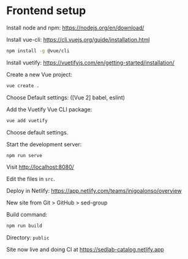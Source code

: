 # Frontend setup

Install node and npm: <https://nodejs.org/en/download/>

Install vue-cli: <https://cli.vuejs.org/guide/installation.html>

``` bash
npm install -g @vue/cli
```

Install vuetify: <https://vuetifyjs.com/en/getting-started/installation/>

Create a new Vue project:

``` bash
vue create .
```

Choose Default settings: ([Vue 2] babel, eslint)

Add the Vuetify Vue CLI package:

``` bash
vue add vuetify
```

Choose default settings.

Start the development server:

``` bash
npm run serve
```

Visit <http://localhost:8080/>

Edit the files in ```src```.

Deploy in Netlify: <https://app.netlify.com/teams/inigoalonso/overview>

New site from Git > GitHub > sed-group

Build command:

```bash
npm run build
```

Directory: `public`

Site now live and doing CI at <https://sedlab-catalog.netlify.app>
